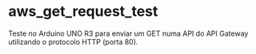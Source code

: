 # aws_get_request_test
Teste no Arduino UNO R3 para enviar um GET numa API do API Gateway utilizando o protocolo HTTP (porta 80). 
